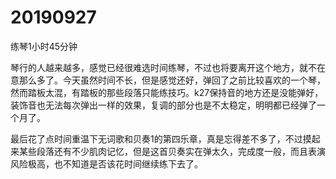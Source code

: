 # 20190927

练琴1小时45分钟

琴行的人越来越多，感觉已经很难选时间练琴，不过也将要离开这个地方，就不在意那么多了。今天虽然时间不长，但是感觉还好，弹回了之前比较喜欢的一个琴，然而踏板太混，有踏板的那些段落只能练技巧。k27保持音的地方还是没能弹好，装饰音也无法每次弹出一样的效果，复调的部分也是不太稳定，明明都已经弹了一个月了。

最后花了点时间重温下无词歌和贝奏1的第四乐章，真是忘得差不多了，不过摸起来某些段落还有不少肌肉记忆，但是这首贝奏实在弹太久，完成度一般，而且表演风险极高，也不知道是否该花时间继续练下去了。
